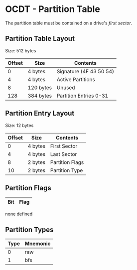 # OCDT - Partition Table
The partition table must be contained on a drive's *first sector*.

## Partition Table Layout
Size: 512 bytes

Offset | Size      | Contents
-------|-----------|---------
0      | 4 bytes   | Signature (4F 43 50 54)
4      | 4 bytes   | Active Partitions
8      | 120 bytes | Unused
128    | 384 bytes | Partition Entries 0-31

## Partition Entry Layout
Size: 12 bytes

Offset | Size    | Contents
-------|---------|---------
0      | 4 bytes | First Sector
4      | 4 bytes | Last Sector
8      | 2 bytes | Partition Flags
10     | 2 bytes | Partition Type

## Partition Flags
Bit | Flag
----|-----
none defined

## Partition Types
Type | Mnemonic
-----|---------
0    | raw
1    | bfs
